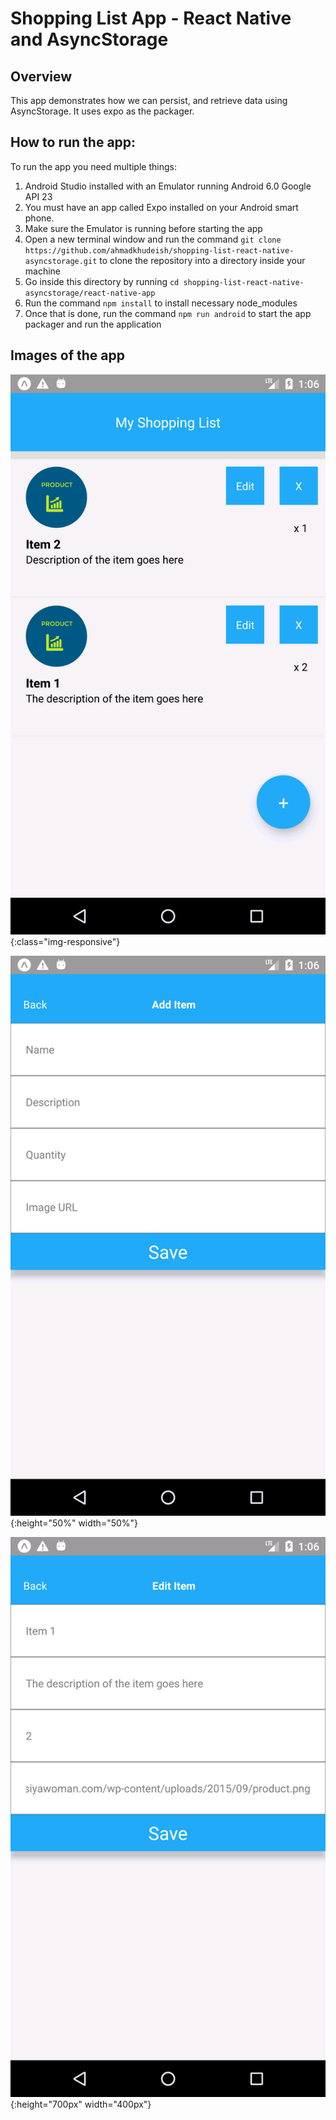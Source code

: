 # Shopping List App - React Native and AsyncStorage

## Overview

This app demonstrates how we can persist, and retrieve data using AsyncStorage.
It uses expo as the packager.

## How to run the app:

To run the app you need multiple things:

1.  Android Studio installed with an Emulator running Android 6.0 Google API 23
2.  You must have an app called Expo installed on your Android smart phone.
3.  Make sure the Emulator is running before starting the app
4.  Open a new terminal window and run the command `git clone https://github.com/ahmadkhudeish/shopping-list-react-native-asyncstorage.git` to clone the repository into a directory inside your machine
5.  Go inside this directory by running `cd shopping-list-react-native-asyncstorage/react-native-app`
6.  Run the command `npm install` to install necessary node_modules
7.  Once that is done, run the command `npm run android` to start the app packager and run the application

## Images of the app

![item list](https://github.com/ahmadkhudeish/shopping-list-react-native-asyncstorage/blob/master/Screenshot_1528203965.png){:class="img-responsive"}

![Add Item](https://github.com/ahmadkhudeish/shopping-list-react-native-asyncstorage/blob/master/Screenshot_1528203969.png){:height="50%" width="50%"}

![Edit Item](https://github.com/ahmadkhudeish/shopping-list-react-native-asyncstorage/blob/master/Screenshot_1528203978.png){:height="700px" width="400px"}
